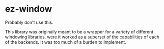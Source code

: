 # ez-window
Probably don't use this.

This library was originally meant to be a wrapper for a variety of different windowing libraries, were it worked as a superset of the capabilities of each of the backends. It was too much of a burden to implement.

